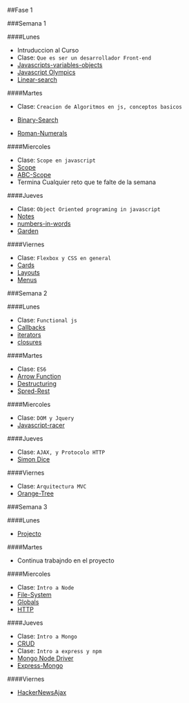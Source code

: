 ##Fase 1

###Semana 1

####Lunes

- Intruduccion al Curso
- Clase: `Que es ser un desarrollador Front-end`
- [Javascripts-variables-objects](../javascript/prework/js-variables-objects)
- [Javascript Olympics](../javascript/prework/javascript-olympics)
- [Linear-search](../javascript/algoritmos/linear-search)

####Martes

- Clase: `Creacion de Algoritmos en js, conceptos basicos`

- [Binary-Search](../javascript/algoritmos/binary-search)
- [Roman-Numerals](../javascript/algoritmos/roman-numerals)


####Miercoles
- Clase: `Scope en javascript`
- [Scope](../javascript/scope/scope)
- [ABC-Scope](../javascript/scope/ABCscope)
- Termina Cualquier reto que te falte de la semana


####Jueves

- Clase: `Object Oriented programing in javascript`
- [Notes](../javascript/OOP/notes)
- [numbers-in-words](../javascript/algoritmos/numbers-in-words)
- [Garden](../javascript/OOP/garden)

####Viernes
- Clase: `Flexbox y CSS en general`
- [Cards](../CSS/Flexbox/Cards)
- [Layouts](../CSS/Flexbox/Layouts)
- [Menus](../CSS/Flexbox/Menus)


###Semana 2

####Lunes
- Clase: `Functional js`
- [Callbacks](../javascript/functionalJs/callbacks)
- [iterators](../javascript/functionalJs/iterators)
- [closures](../javascript/functionalJs/closures)

####Martes
- Clase: `ES6`
- [Arrow Function](../javascript/ES6/arrowFunction)
- [Destructuring](../javascript/ES6/destructuring)
- [Spred-Rest](../javascript/ES6/spreadRest)

####Miercoles
- Clase: `DOM y Jquery`
- [Javascript-racer](../javascript/DOM-apps/javascript-racer)

####Jueves
- Clase: `AJAX, y Protocolo HTTP`
- [Simon Dice](../javascript/ajax/simonDice)

####Viernes
- Clase: `Arquitectura MVC`
- [Orange-Tree](../javascript/DOM-apps/orange-treeDOM)


###Semana 3

####Lunes
- [Projecto](../javascript/proyecto/connect4)

####Martes
- Continua trabajndo en el proyecto

####Miercoles
- Clase: `Intro a Node`
- [File-System](../node/fileSystem)
- [Globals](../node/Globals)
- [HTTP](../node/http)

####Jueves
- Clase: `Intro a Mongo`
- [CRUD](../mongo/CRUD)
- Clase: `Intro a express y npm`
- [Mongo Node Driver](../mondo/nodeDriver/mongoDB-driver)
- [Express-Mongo](../mondo/nodeDriver/express-mongo-app)

####Viernes
- [HackerNewsAjax](../express/hackerNewsAjax)




